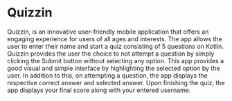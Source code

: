# Quizzin
Quizzin, is an innovative user-friendly mobile application that offers an engaging experience for users of all ages and interests. The app allows the user to enter their name and start a quiz consisting of 5 questions on Kotlin. Quizzin provides the user the choice to not attempt a question by simply clicking the Submit button without selecting any option. This app provides a good visual and simple interface by highlighting the selected option by the user. In addition to this, on attempting a question, the app displays the respective correct answer and selected answer. Upon finishing the quiz, the app displays your final score along with your entered username.

